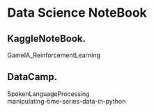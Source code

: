 # Data Science NoteBook

## KaggleNoteBook. 

GameIA_ReinforcementLearning

## DataCamp.  

SpokenLanguageProcessing  
manipulating-time-series-data-in-python
